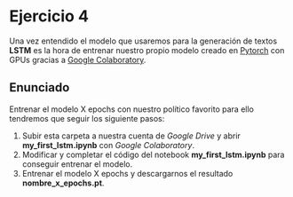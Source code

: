 # Ejercicio 4
Una vez entendido el modelo que usaremos para la generación de textos **LSTM** es la hora de entrenar nuestro propio modelo creado en [Pytorch](https://pytorch.org/) con GPUs gracias a [Google Colaboratory](https://colab.research.google.com).

## Enunciado
Entrenar el modelo X epochs con nuestro político favorito para ello tendremos que seguir los siguiente pasos:

1. Subir esta carpeta a nuestra cuenta de *Google Drive* y abrir **my_first_lstm.ipynb** con *Google Colaboratory*.
2. Modificar y completar el código del notebook **my_first_lstm.ipynb** para conseguir entrenar el modelo.
3. Entrenar el modelo X epochs y descargarnos el resultado **nombre_x_epochs.pt**.
